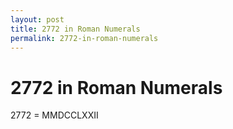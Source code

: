 ```yaml
---
layout: post
title: 2772 in Roman Numerals
permalink: 2772-in-roman-numerals
---
```


# 2772 in Roman Numerals

2772 = MMDCCLXXII
